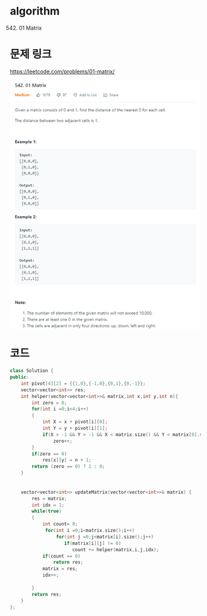 ﻿# algorithm 
542. 01 Matrix
  
  
  
  
  
# 문제 링크  
https://leetcode.com/problems/01-matrix/  

![title](https://github.com/jungmin3834/algorithm/blob/master/image/01-matrix.png)

# 코드

```cpp
class Solution {
public:
    int pivot[4][2] = {{1,0},{-1,0},{0,1},{0,-1}};
    vector<vector<int>> res;
    int helper(vector<vector<int>>& matrix,int x,int y,int n){
        int zero = 0;
        for(int i =0;i<4;i++)
        {
            int X = x + pivot[i][0];
            int Y = y + pivot[i][1];
            if(X > -1 && Y > -1 && X < matrix.size() && Y < matrix[0].size() && matrix[X][Y] < n)
                zero++;
        }
        if(zero == 0)
            res[x][y] = n + 1;
        return (zero == 0) ? 1 : 0;
    }
    
    
    vector<vector<int>> updateMatrix(vector<vector<int>>& matrix) {
        res = matrix;
        int idx = 1;
        while(true)
        {
            int count= 0;
             for(int i =0;i<matrix.size();i++)
                 for(int j =0;j<matrix[i].size();j++)
                    if(matrix[i][j] != 0)
                       count += helper(matrix,i,j,idx);
            if(count == 0)
                return res;     
            matrix = res;
            idx++;
     
        }
        return res;
    }
};
```
